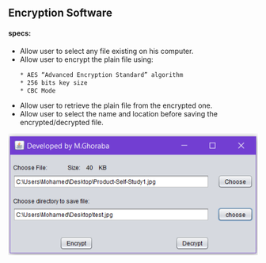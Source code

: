 ## Encryption Software
#### specs:
  * Allow user to select any file existing on his computer.
  * Allow user to encrypt the plain file using:
    ```
    * AES “Advanced Encryption Standard” algorithm
    * 256 bits key size
    * CBC Mode
    ```
  * Allow user to retrieve the plain file from the encrypted one.
  * Allow user to select the name and location before saving the encrypted/decrypted file.

![alt text](https://github.com/MohamedGhoraba/Encryption-Software/blob/master/test/Capture.PNG "Encrypt")
